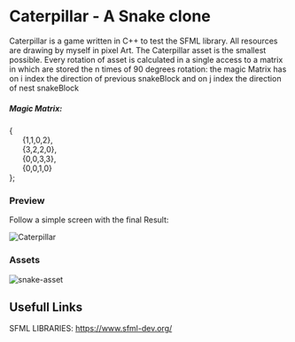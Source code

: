 # Caterpillar - A Snake clone

Caterpillar is a game written in C++ to test the SFML library.
All resources are drawing by myself in pixel Art. The Caterpillar asset is the smallest possible.
Every rotation of asset is calculated in a single access to a matrix in which are stored the n times of 90 degrees rotation:
the magic Matrix has on i index the direction of previous snakeBlock and on j index the direction of nest snakeBlock

##### Magic Matrix: </br>
{</br>
<blockqoute>
  &nbsp;&nbsp;&nbsp;&nbsp;&nbsp;&nbsp;{1,1,0,2},</br>
  &nbsp;&nbsp;&nbsp;&nbsp;&nbsp;&nbsp;{3,2,2,0},</br>
  &nbsp;&nbsp;&nbsp;&nbsp;&nbsp;&nbsp;{0,0,3,3},</br>
  &nbsp;&nbsp;&nbsp;&nbsp;&nbsp;&nbsp;{0,0,1,0}</br>
</blockqoute>
};</br>

### Preview
Follow a simple screen with the final Result:

![Caterpillar](https://user-images.githubusercontent.com/33552039/56850902-0b7eeb00-6909-11e9-8a10-f2891498bf68.png)

### Assets
![snake-asset](https://user-images.githubusercontent.com/33552039/57641881-632e7f00-75b6-11e9-9f3e-c2b23a03cacb.png)


## Usefull Links

SFML LIBRARIES: https://www.sfml-dev.org/
